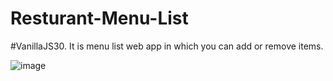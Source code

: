 # Resturant-Menu-List
#VanillaJS30. It is menu list web app in which you can add or remove items.

![image](https://user-images.githubusercontent.com/78221707/130292111-5d3ac28f-21e4-4797-b0b3-966d89f678ff.png)

